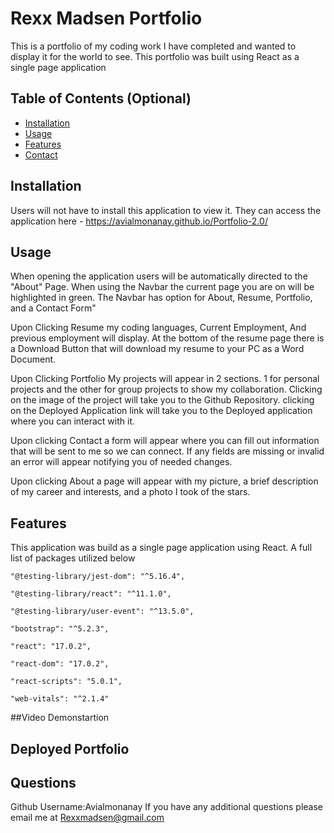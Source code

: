 # Rexx Madsen Portfolio        
This is a portfolio of my coding work I have completed and wanted to display it for the world to see. This portfolio was built using React as a single page application


## Table of Contents (Optional)

- [Installation](#installation)
- [Usage](#usage)
- [Features](#features)
- [Contact](#questions)



## Installation
Users will not have to install this application to view it. They can access the application here - https://avialmonanay.github.io/Portfolio-2.0/

## Usage
When opening the application users will be automatically directed to the "About" Page. When using the Navbar the current page you are on will be highlighted in green. The Navbar has option for About, Resume, Portfolio, and a Contact Form" 

Upon Clicking Resume my coding languages, Current Employment, And previous employment will display. At the bottom of the resume page there is a Download Button that will download my resume to your PC as a Word Document.

Upon Clicking Portfolio My projects will appear in 2 sections. 1 for personal projects and the other for group projects to show my collaboration. Clicking on the image of the project will take you to the Github Repository. clicking on the Deployed Application link will take you to the Deployed application where you can interact with it.

Upon clicking Contact a form will appear where you can fill out information that will be sent to me so we can connect. If any fields are missing or invalid an error will appear notifying you of needed changes.

Upon clicking About a page will appear with my picture, a brief description of my career and interests, and a photo I took of the stars.



## Features
This application was build as a single page application using React. A full list of packages utilized below

    "@testing-library/jest-dom": "^5.16.4",

    "@testing-library/react": "^11.1.0",

    "@testing-library/user-event": "^13.5.0",

    "bootstrap": "^5.2.3",

    "react": "17.0.2",

    "react-dom": "17.0.2",

    "react-scripts": "5.0.1",

    "web-vitals": "^2.1.4"



##Video Demonstartion


## Deployed Portfolio 

## Questions
Github Username:Avialmonanay
If you have any additional questions please email me at Rexxmadsen@gmail.com


